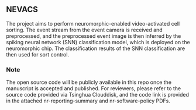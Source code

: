 ## NEVACS

The project aims to perform neuromorphic-enabled video-activated cell sorting. The event stream from the event camera is received and preprocessed, and the preprocessed event image is then inferred by the spiking neural network (SNN) classification model, which is deployed on the neuromorphic chip.  The classification results of the SNN classification are then used for sort control.

### Note
The open source code will be publicly available in this repo once the manuscript is accepted and published. For reviewers, please refer to the source code provided via Tsinghua Clouddisk, and the code link is provided in the attached nr-reporting-summary and nr-software-policy PDFs.
